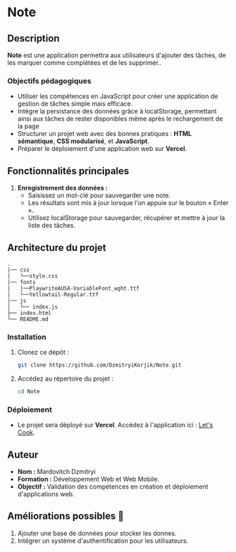 # Note

## Description

**Note** est une application permettra aux utilisateurs d'ajouter des tâches, de les marquer comme complétées et de les supprimer..

### Objectifs pédagogiques
- Utiliser les compétences en JavaScript pour créer une application de gestion de tâches simple mais efficace.
- Intégre la persistance des données grâce à localStorage, permettant ainsi aux tâches de rester disponibles même après le rechargement de la page
- Structurer un projet web avec des bonnes pratiques : **HTML sémantique**, **CSS modularisé**, et **JavaScript**.
- Préparer le déploiement d'une application web sur **Vercel**.

## Fonctionnalités principales

1. **Enregistrement des données :**
   - Saisissez un mot-clé pour sauvegarder une note.
   - Les résultats sont mis à jour lorsque l'on appuie sur le bouton « Enter ».
   - Utilisez localStorage pour sauvegarder, récupérer et mettre à jour la liste des tâches.

## Architecture du projet

```
.
|── css
|   └──style.css
|── fonts
|   |──PlaywriteAUSA-VariableFont_wght.ttf
|   └──Yellowtail-Regular.ttf
|── js
│   └── index.js
├── index.html
└── README.md
```
### Installation

1. Clonez ce dépôt :
   ```bash
   git clone https://github.com/DzmitryiKorjik/Note.git
   ```
2. Accédez au répertoire du projet :
   ```bash
   cd Note
   ```

### Déploiement

- Le projet sera déployé sur **Vercel**. Accédez à l'application ici : [Let's Cook](https://note-swart-psi.vercel.app/).

## Auteur

- **Nom :** Mardovitch Dzmitryi
- **Formation :** Développement Web et Web Mobile.
- **Objectif :** Validation des compétences en création et déploiement d'applications web.

## Améliorations possibles 🚀

1. Ajouter une base de données pour stocker les donnes.
2. Intégrer un système d'authentification pour les utilisateurs.


